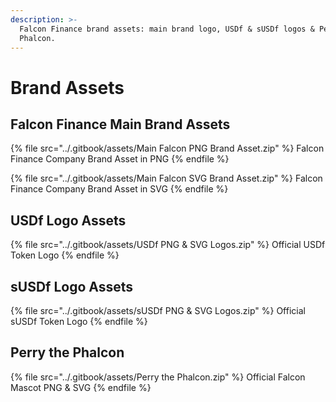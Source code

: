 ```yaml
---
description: >-
  Falcon Finance brand assets: main brand logo, USDf & sUSDf logos & Perry the
  Phalcon.
---
```


# Brand Assets

## Falcon Finance Main Brand Assets

{% file src="../.gitbook/assets/Main Falcon PNG Brand Asset.zip" %}
Falcon Finance Company Brand Asset in PNG
{% endfile %}

{% file src="../.gitbook/assets/Main Falcon SVG Brand Asset.zip" %}
Falcon Finance Company Brand Asset in SVG
{% endfile %}

## USDf Logo Assets

{% file src="../.gitbook/assets/USDf PNG & SVG Logos.zip" %}
Official USDf Token Logo
{% endfile %}

## sUSDf Logo Assets

{% file src="../.gitbook/assets/sUSDf PNG & SVG Logos.zip" %}
Official sUSDf Token Logo
{% endfile %}

## Perry the Phalcon

{% file src="../.gitbook/assets/Perry the Phalcon.zip" %}
Official Falcon Mascot PNG & SVG
{% endfile %}


